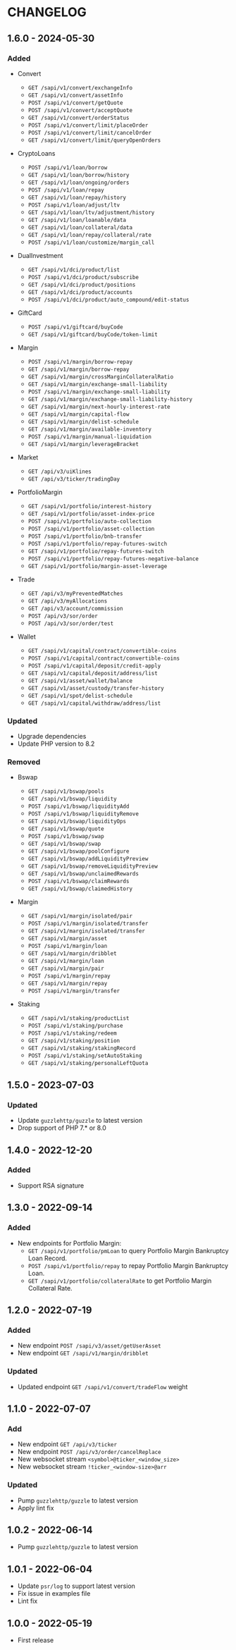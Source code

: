 # CHANGELOG

## 1.6.0 - 2024-05-30
### Added
- Convert
  - `GET /sapi/v1/convert/exchangeInfo`
  - `GET /sapi/v1/convert/assetInfo`
  - `POST /sapi/v1/convert/getQuote`
  - `POST /sapi/v1/convert/acceptQuote`
  - `GET /sapi/v1/convert/orderStatus`
  - `POST /sapi/v1/convert/limit/placeOrder`
  - `POST /sapi/v1/convert/limit/cancelOrder`
  - `GET /sapi/v1/convert/limit/queryOpenOrders`

- CryptoLoans
  - `POST /sapi/v1/loan/borrow`
  - `GET /sapi/v1/loan/borrow/history`
  - `GET /sapi/v1/loan/ongoing/orders`
  - `POST /sapi/v1/loan/repay`
  - `GET /sapi/v1/loan/repay/history`
  - `POST /sapi/v1/loan/adjust/ltv`
  - `GET /sapi/v1/loan/ltv/adjustment/history`
  - `GET /sapi/v1/loan/loanable/data`
  - `GET /sapi/v1/loan/collateral/data`
  - `GET /sapi/v1/loan/repay/collateral/rate`
  - `POST /sapi/v1/loan/customize/margin_call`

- DualInvestment
  - `GET /sapi/v1/dci/product/list`
  - `POST /sapi/v1/dci/product/subscribe`
  - `GET /sapi/v1/dci/product/positions`
  - `GET /sapi/v1/dci/product/accounts`
  - `POST /sapi/v1/dci/product/auto_compound/edit-status`

- GiftCard
  - `POST /sapi/v1/giftcard/buyCode`
  - `GET /sapi/v1/giftcard/buyCode/token-limit`

- Margin
  - `POST /sapi/v1/margin/borrow-repay`
  - `GET /sapi/v1/margin/borrow-repay`
  - `GET /sapi/v1/margin/crossMarginCollateralRatio`
  - `GET /sapi/v1/margin/exchange-small-liability`
  - `POST /sapi/v1/margin/exchange-small-liability`
  - `GET /sapi/v1/margin/exchange-small-liability-history`
  - `GET /sapi/v1/margin/next-hourly-interest-rate`
  - `GET /sapi/v1/margin/capital-flow`
  - `GET /sapi/v1/margin/delist-schedule`
  - `GET /sapi/v1/margin/available-inventory`
  - `POST /sapi/v1/margin/manual-liquidation`
  - `GET /sapi/v1/margin/leverageBracket`

- Market
  - `GET /api/v3/uiKlines`
  - `GET /api/v3/ticker/tradingDay`

- PortfolioMargin
  - `GET /sapi/v1/portfolio/interest-history`
  - `GET /sapi/v1/portfolio/asset-index-price`
  - `POST /sapi/v1/portfolio/auto-collection`
  - `POST /sapi/v1/portfolio/asset-collection`
  - `POST /sapi/v1/portfolio/bnb-transfer`
  - `POST /sapi/v1/portfolio/repay-futures-switch`
  - `GET /sapi/v1/portfolio/repay-futures-switch`
  - `POST /sapi/v1/portfolio/repay-futures-negative-balance`
  - `GET /sapi/v1/portfolio/margin-asset-leverage`

- Trade
  - `GET /api/v3/myPreventedMatches`
  - `GET /api/v3/myAllocations`
  - `GET /api/v3/account/commission`
  - `POST /api/v3/sor/order`
  - `POST /api/v3/sor/order/test`

- Wallet
  - `GET /sapi/v1/capital/contract/convertible-coins`
  - `POST /sapi/v1/capital/contract/convertible-coins`
  - `POST /sapi/v1/capital/deposit/credit-apply`
  - `GET /sapi/v1/capital/deposit/address/list`
  - `GET /sapi/v1/asset/wallet/balance`
  - `GET /sapi/v1/asset/custody/transfer-history`
  - `GET /sapi/v1/spot/delist-schedule`
  - `GET /sapi/v1/capital/withdraw/address/list`

### Updated
- Upgrade dependencies
- Update PHP version to 8.2

### Removed
- Bswap
  - `GET /sapi/v1/bswap/pools`
  - `GET /sapi/v1/bswap/liquidity`
  - `POST /sapi/v1/bswap/liquidityAdd`
  - `POST /sapi/v1/bswap/liquidityRemove`
  - `GET /sapi/v1/bswap/liquidityOps`
  - `GET /sapi/v1/bswap/quote`
  - `POST /sapi/v1/bswap/swap`
  - `GET /sapi/v1/bswap/swap`
  - `GET /sapi/v1/bswap/poolConfigure`
  - `GET /sapi/v1/bswap/addLiquidityPreview`
  - `GET /sapi/v1/bswap/removeLiquidityPreview`
  - `GET /sapi/v1/bswap/unclaimedRewards`
  - `POST /sapi/v1/bswap/claimRewards`
  - `GET /sapi/v1/bswap/claimedHistory`

- Margin
  - `GET /sapi/v1/margin/isolated/pair`
  - `POST /sapi/v1/margin/isolated/transfer`
  - `GET /sapi/v1/margin/isolated/transfer`
  - `GET /sapi/v1/margin/asset`
  - `POST /sapi/v1/margin/loan`
  - `GET /sapi/v1/margin/dribblet`
  - `GET /sapi/v1/margin/loan`
  - `GET /sapi/v1/margin/pair`
  - `POST /sapi/v1/margin/repay`
  - `GET /sapi/v1/margin/repay`
  - `POST /sapi/v1/margin/transfer`

- Staking
  - `GET /sapi/v1/staking/productList`
  - `POST /sapi/v1/staking/purchase`
  - `POST /sapi/v1/staking/redeem`
  - `GET /sapi/v1/staking/position`
  - `GET /sapi/v1/staking/stakingRecord`
  - `POST /sapi/v1/staking/setAutoStaking`
  - `GET /sapi/v1/staking/personalLeftQuota`

## 1.5.0 - 2023-07-03

### Updated
- Update `guzzlehttp/guzzle` to latest version
- Drop support of PHP 7.* or 8.0

## 1.4.0 - 2022-12-20

### Added
- Support RSA signature

## 1.3.0 - 2022-09-14

### Added

- New endpoints for Portfolio Margin:
  - `GET /sapi/v1/portfolio/pmLoan` to query Portfolio Margin Bankruptcy Loan Record.
  - `POST /sapi/v1/portfolio/repay` to repay Portfolio Margin Bankruptcy Loan.
  - `GET /sapi/v1/portfolio/collateralRate` to get Portfolio Margin Collateral Rate.

## 1.2.0 - 2022-07-19

### Added

- New endpoint `POST /sapi/v3/asset/getUserAsset`
- New endpoint `GET /sapi/v1/margin/dribblet`

### Updated

- Updated endpoint `GET /sapi/v1/convert/tradeFlow` weight

## 1.1.0 - 2022-07-07

### Add

- New endpoint `GET /api/v3/ticker`
- New endpoint `POST /api/v3/order/cancelReplace`
- New websocket stream `<symbol>@ticker_<window_size>`
- New websocket stream `!ticker_<window-size>@arr`

### Updated

- Pump `guzzlehttp/guzzle` to latest version
- Apply lint fix

## 1.0.2 - 2022-06-14
- Pump `guzzlehttp/guzzle` to latest version

## 1.0.1 - 2022-06-04
- Update `psr/log` to support latest version
- Fix issue in examples file
- Lint fix

## 1.0.0 - 2022-05-19
- First release

